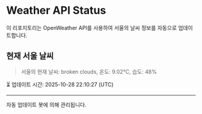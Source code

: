 
# Weather API Status

이 리포지토리는 OpenWeather API를 사용하여 서울의 날씨 정보를 자동으로 업데이트합니다.

## 현재 서울 날씨
> 서울의 현재 날씨: broken clouds, 온도: 9.02°C, 습도: 48%

⏳ 업데이트 시간: 2025-10-28 22:10:27 (UTC)

---
자동 업데이트 봇에 의해 관리됩니다.

